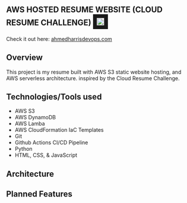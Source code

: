 ## **AWS HOSTED RESUME WEBSITE (CLOUD RESUME CHALLENGE)** <img src="frontend/images/cloud1.ico" width="20" height="20" border="10"/>


Check it out here: [ahmedharrisdevops.com](https://ahmedharrisdevops.com ) 


## **Overview**
This project is my resume built with AWS S3 static website hosting, and AWS serverless architecture. inspired by the Cloud Resume Challenge. 



## **Technologies/Tools used**
* AWS S3
* AWS DynamoDB
* AWS Lamba
* AWS CloudFormation IaC Templates 
* Git
* Github Actions CI/CD Pipeline
* Python
* HTML, CSS, & JavaScript





## **Architecture**



## **Planned Features**
